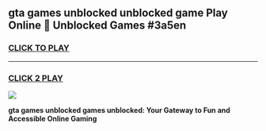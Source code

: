 
## gta games unblocked unblocked game Play Online 👋 Unblocked Games #3a5en
<h3>
<a href="https://premium.freeplayer.one?title=gta_games_unblocked&ref=21F">CLICK TO PLAY</a></h3>
<hr>

<h3>
<a href="https://premium.freeplayer.one?title=gta_games_unblocked&ref=21F">CLICK 2 PLAY</a>
  
</h3>

<a href="https://premium.freeplayer.one?title=gta_games_unblocked&ref=21F/"><img src="https://clearcache.store/games.png"></a>


**gta games unblocked games unblocked: Your Gateway to Fun and Accessible Online Gaming**
